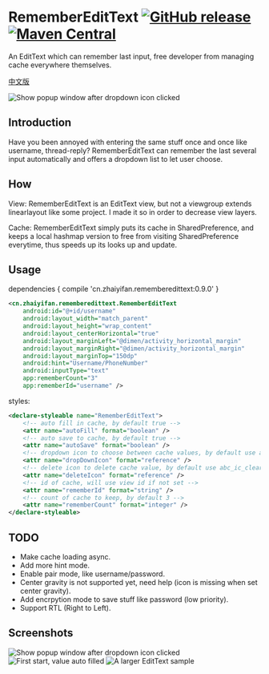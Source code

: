 # RememberEditText [![GitHub release](https://img.shields.io/badge/sample%20apk-0.9.0-brightgreen.svg?style=flat)](https://github.com/markzhai/RememberEditText/releases/download/v0.9.0/app-debug.apk) [![Maven Central](https://maven-badges.herokuapp.com/maven-central/cn.zhaiyifan/rememberedittext/badge.svg?style=flat)](https://maven-badges.herokuapp.com/maven-central/cn.zhaiyifan/rememberedittext)

An EditText which can remember last input, free developer from managing cache everywhere themselves.

[中文版](https://github.com/markzhai/RememberEditText/blob/master/README_CN.md "中文版")

![Show popup window after dropdown icon clicked](art/screenshot.jpg "Show popup window after dropdown icon clicked")

## Introduction
Have you been annoyed with entering the same stuff once and once like username, thread-reply? RememberEditText can remember the last several input automatically and offers a dropdown list to let user choose.

## How
View: RememberEditText is an EditText view, but not a viewgroup extends linearlayout like some project. I made it so in order to decrease view layers.

Cache: RememberEditText simply puts its cache in SharedPreference, and keeps a local hashmap version to free from visiting SharedPreference everytime, thus speeds up its looks up and update.

## Usage

dependencies {
    compile 'cn.zhaiyifan.rememberedittext:0.9.0'
}

```xml
<cn.zhaiyifan.rememberedittext.RememberEditText
    android:id="@+id/username"
    android:layout_width="match_parent"
    android:layout_height="wrap_content"
    android:layout_centerHorizontal="true"
    android:layout_marginLeft="@dimen/activity_horizontal_margin"
    android:layout_marginRight="@dimen/activity_horizontal_margin"
    android:layout_marginTop="150dp"
    android:hint="Username/PhoneNumber"
    android:inputType="text"
    app:rememberCount="3"
    app:rememberId="username" />
```

styles:
```xml
<declare-styleable name="RememberEditText">
    <!-- auto fill in cache, by default true -->
    <attr name="autoFill" format="boolean" />
    <!-- auto save to cache, by default true -->
    <attr name="autoSave" format="boolean" />
    <!-- dropdown icon to choose between cache values, by default use abc_spinner_mtrl_am_alpha -->
    <attr name="dropDownIcon" format="reference" />
    <!-- delete icon to delete cache value, by default use abc_ic_clear_mtrl_alpha -->
    <attr name="deleteIcon" format="reference" />
    <!-- id of cache, will use view id if not set -->
    <attr name="rememberId" format="string" />
    <!-- count of cache to keep, by default 3 -->
    <attr name="rememberCount" format="integer" />
</declare-styleable>
```

## TODO
- Make cache loading async.
- Add more hint mode.
- Enable pair mode, like username/password.
- Center gravity is not supported yet, need help (icon is missing when set center gravity).
- Add encrpytion mode to save stuff like password (low priority).
- Support RTL (Right to Left).

## Screenshots
![Show popup window after dropdown icon clicked](art/Screenshot_2015-09-09-11-04-19.jpg)
![First start, value auto filled](art/Screenshot_2015-09-09-11-08-10.jpg)
![A larger EditText sample](art/Screenshot_2015-09-09-11-04-25.jpg)